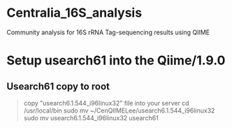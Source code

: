 # Centralia_16S_analysis
Community analysis for 16S rRNA Tag-sequencing results using QIIME

# Setup usearch61 into the Qiime/1.9.0
## Usearch61 copy to root
> copy "usearch6.1.544_i96linux32" file into your server 
> cd /usr/local/bin
> sudo mv ~/CenQIIMELee/usearch6.1.544_i96linux32
> sudo mv usearch6.1.544_i96linux32 usearch61


